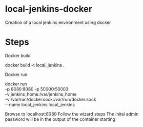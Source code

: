 # local-jenkins-docker
Creation of a local jenkins environment using docker



# Steps

Docker build

docker build -t local_jenkins .

Docker run

docker run \
-p 8080:8080 -p 50000:50000 \
-v jenkins_home:/var/jenkins_home \
-v /var/run/docker.sock:/var/run/docker.sock \
--name local_jenkins local_jenkins


Browse to localhost:8080
Follow the wizard steps
The inital admin password will be in the output of the container starting
